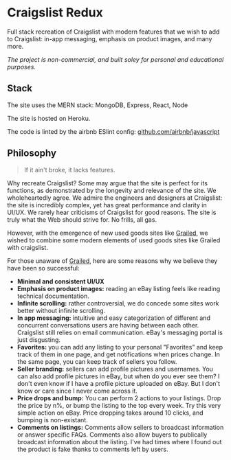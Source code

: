 # Craigslist Redux

Full stack recreation of Craigslist with modern features that we wish to add to Craigslist: in-app messaging, emphasis on product images, and many more.

_The project is non-commercial, and built soley for personal and educational purposes._

## Stack

The site uses the MERN stack: MongoDB, Express, React, Node

The site is hosted on Heroku.

The code is linted by the airbnb ESlint config: [github.com/airbnb/javascript](https://github.com/airbnb/javascript)

## Philosophy

> If it ain't broke, it lacks features.

Why recreate Craigslist? Some may argue that the site is perfect for its functions, as demonstrated by the longevity and relevance of the site. We wholeheartedly agree. We admire the engineers and designers at Craigslist: the site is incredibly complex, yet has great performance and clarity in UI/UX. We rarely hear criticisms of Craigslist for good reasons. The site is truly what the Web should strive for. No frills, all gas.

However, with the emergence of new used goods sites like [Grailed](https://www.grailed.com/), we wished to combine some modern elements of used goods sites like Grailed with craigslist.

For those unaware of [Grailed](https://www.grailed.com/), here are some reasons why we believe they have been so successful:

- **Minimal and consistent UI/UX**
- **Emphasis on product images:** reading an eBay listing feels like reading technical documentation.
- **Infinite scrolling:** rather controversial, we do concede some sites work better without infinite scrolling.
- **In app messaging:** intuitive and easy categorization of different and concurrent conversations users are having between each other. Craigslist still relies on email communication. eBay's messaging portal is just disgusting.
- **Favorites:** you can add any listing to your personal "Favorites" and keep track of them in one page, and get notifications when prices change. In the same page, you can keep track of sellers you follow.
- **Seller branding:** sellers can add profile pictures and usernames. You can also add profile pictures in eBay, but when do you ever see them? I don't even know if I have a profile picture uploaded on eBay. But I don't know or care since I never come across it.
- **Price drops and bump:** You can perform 2 actions to your listings. Drop the price by n%, or bump the listing to the top every week. Try this very simple action on eBay. Price dropping takes around 10 clicks, and bumping is non-existant.
- **Comments on listings:** Comments allow sellers to broadcast information or answer specific FAQs. Comments also allow buyers to publically broadcast information about the listing. I've had times where I found out the product is fake thanks to comments left by users.
